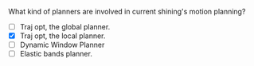 What kind of planners are involved in current shining's motion planning?

- [ ] Traj opt, the global planner.
- [x] Traj opt, the local planner.
- [ ] Dynamic Window Planner
- [ ] Elastic bands planner.
